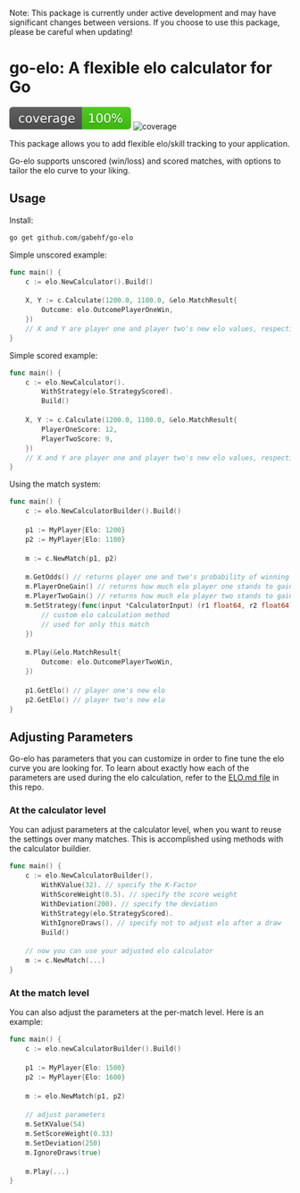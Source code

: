 Note: This package is currently under active development and may have significant changes between versions. If you choose to use this package, please be careful when updating!

# go-elo: A flexible elo calculator for Go

![coverage](https://raw.githubusercontent.com/gabehf/go-elo/badges/.badges/main/coverage.svg)   ![coverage](https://github.com/gabehf/go-elo/actions/workflows/go.yml/badge.svg)


This package allows you to add flexible elo/skill tracking to your application.

Go-elo supports unscored (win/loss) and scored matches, with options to tailor the elo curve to your liking.

## Usage

Install:

```bash
go get github.com/gabehf/go-elo
```

Simple unscored example:

```go
func main() {
    c := elo.NewCalculator().Build()
    
    X, Y := c.Calculate(1200.0, 1100.0, &elo.MatchResult{
        Outcome: elo.OutcomePlayerOneWin,
    })
    // X and Y are player one and player two's new elo values, respectively.
}
```

Simple scored example:

```go
func main() {
    c := elo.NewCalculator().
        WithStrategy(elo.StrategyScored).
        Build()
    
    X, Y := c.Calculate(1200.0, 1100.0, &elo.MatchResult{
        PlayerOneScore: 12,
        PlayerTwoScore: 9,
    })
    // X and Y are player one and player two's new elo values, respectively.
}
```

Using the match system:

```go
func main() {
    c := elo.NewCalculatorBuilder().Build()

    p1 := MyPlayer{Elo: 1200}
    p2 := MyPlayer{Elo: 1100}

    m := c.NewMatch(p1, p2)

    m.GetOdds() // returns player one and two's probability of winning
    m.PlayerOneGain() // returns how much elo player one stands to gain
    m.PlayerTwoGain() // returns how much elo player two stands to gain
    m.SetStrategy(func(input *CalculatorInput) (r1 float64, r2 float64) {
        // custom elo calculation method
        // used for only this match
    })

    m.Play(&elo.MatchResult{
        Outcome: elo.OutcomePlayerTwoWin,
    })

    p1.GetElo() // player one's new elo
    p2.GetElo() // player two's new elo
}
```

## Adjusting Parameters

Go-elo has parameters that you can customize in order to fine tune the elo curve you are looking for. To learn about exactly how each of the parameters are used during the elo calculation, refer to the [ELO.md file](ELO.md) in this repo.

### At the calculator level

You can adjust parameters at the calculator level, when you want to reuse the settings over many matches. This is accomplished using methods with the calculator buildier.

```go
func main() {
    c := elo.NewCalculatorBuilder().
        WithKValue(32). // specify the K-Factor
        WithScoreWeight(0.5). // specify the score weight
        WithDeviation(200). // specify the deviation
        WithStrategy(elo.StrategyScored).
        WithIgnoreDraws(). // specify not to adjust elo after a draw
        Build()
    
    // now you can use your adjusted elo calculator
    m := c.NewMatch(...)
}
```

### At the match level

You can also adjust the parameters at the per-match level. Here is an example:

```go
func main() {
    c := elo.newCalculatorBuilder().Build()

    p1 := MyPlayer{Elo: 1500}
    p2 := MyPlayer{Elo: 1600}

    m := elo.NewMatch(p1, p2)

    // adjust parameters
    m.SetKValue(54)
    m.SetScoreWeight(0.33)
    m.SetDeviation(250)
    m.IgnoreDraws(true)

    m.Play(...)
}
```
